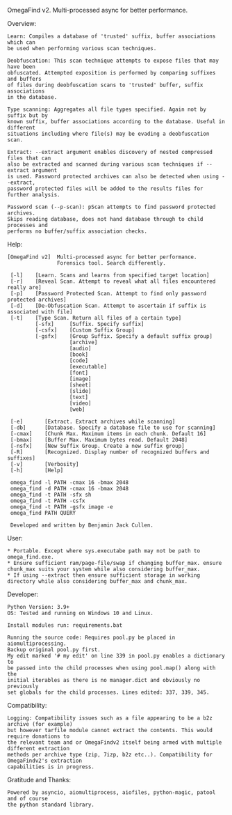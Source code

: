 OmegaFind v2. Multi-processed async for better performance.


Overview:

    Learn: Compiles a database of 'trusted' suffix, buffer associations which can
    be used when performing various scan techniques.

    Deobfuscation: This scan technique attempts to expose files that may have been
    obfuscated. Attempted exposition is performed by comparing suffixes and buffers
    of files during deobfuscation scans to 'trusted' buffer, suffix associations
    in the database.

    Type scanning: Aggregates all file types specified. Again not by suffix but by
    known suffix, buffer associations according to the database. Useful in different
    situations including where file(s) may be evading a deobfuscation scan.

    Extract: --extract argument enables discovery of nested compressed files that can
    also be extracted and scanned during various scan techniques if --extract argument
    is used. Password protected archives can also be detected when using --extract,
    password protected files will be added to the results files for further analysis.

    Password scan (--p-scan): pScan attempts to find password protected archives.
    Skips reading database, does not hand database through to child processes and
    performs no buffer/suffix association checks.
 

Help:

    [OmegaFind v2]  Multi-processed async for better performance.
                    Forensics tool. Search differently.
    
     [-l]    [Learn. Scans and learns from specified target location]
     [-r]    [Reveal Scan. Attempt to reveal what all files encountered really are]
     [-p]    [Password Protected Scan. Attempt to find only password protected archives]
     [-d]    [De-Obfuscation Scan. Attempt to ascertain if suffix is associated with file]
     [-t]    [Type Scan. Return all files of a certain type]
             [-sfx]     [Suffix. Specify suffix]
             [-csfx]    [Custom Suffix Group]
             [-gsfx]    [Group Suffix. Specify a default suffix group]
                        [archive]
                        [audio]
                        [book]
                        [code]
                        [executable]
                        [font]
                        [image]
                        [sheet]
                        [slide]
                        [text]
                        [video]
                        [web]
    
     [-e]       [Extract. Extract archives while scanning]
     [-db]      [Database. Specify a database file to use for scanning]
     [-cmax]    [Chunk Max. Maximum items in each chunk. Default 16]
     [-bmax]    [Buffer Max. Maximum bytes read. Default 2048]
     [-nsfx]    [New Suffix Group. Create a new suffix group]
     [-R]       [Recognized. Display number of recognized buffers and suffixes]
     [-v]       [Verbosity]
     [-h]       [Help]
    
     omega_find -l PATH -cmax 16 -bmax 2048
     omega_find -d PATH -cmax 16 -bmax 2048
     omega_find -t PATH -sfx sh
     omega_find -t PATH -csfx
     omega_find -t PATH -gsfx image -e
     omega_find PATH QUERY
    
     Developed and written by Benjamin Jack Cullen.


User:

    * Portable. Except where sys.executabe path may not be path to omega_find.exe.
    * Ensure sufficient ram/page-file/swap if changing buffer_max. ensure chunk_max suits your system while also considering buffer_max.
    * If using --extract then ensure sufficient storage in working directory while also considering buffer_max and chunk_max.


Developer:

    Python Version: 3.9+
    OS: Tested and running on Windows 10 and Linux.

    Install modules run: requirements.bat
    
    Running the source code: Requires pool.py be placed in aiomultiprocessing.
    Backup original pool.py first.
    My edit marked '# my edit' on line 339 in pool.py enables a dictionary to
    be passed into the child processes when using pool.map() along with the
    initial iterables as there is no manager.dict and obviously no previously
    set globals for the child processes. Lines edited: 337, 339, 345.


Compatibility:
    
    Logging: Compatibility issues such as a file appearing to be a b2z archive (for example)
    but however tarfile module cannot extract the contents. This would require donations to
    the relevant team and or OmegaFindv2 itself being armed with multiple different extraction
    methods per archive type (zip, 7izp, b2z etc..). Compatibility for OmegaFindv2's extraction
    capabilities is in progress. 


Gratitude and Thanks:

    Powered by asyncio, aiomultiprocess, aiofiles, python-magic, patool and of course
    the python standard library.